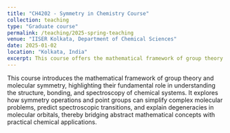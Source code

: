 ```yaml
---
title: "CH4202 - Symmetry in Chemistry Course"
collection: teaching
type: "Graduate course"
permalink: /teaching/2025-spring-teaching
venue: "IISER Kolkata, Department of Chemical Sciences"
date: 2025-01-02
location: "Kolkata, India"
excerpt: This course offers the mathematical framework of group theory and symmetry and its implications in the theoretical and physical understanding of chemical systems.
---
```


This course introduces the mathematical framework of group theory and molecular symmetry, highlighting their fundamental role in understanding the structure, bonding, and spectroscopy of chemical systems. It explores how symmetry operations and point groups can simplify complex molecular problems, predict spectroscopic transitions, and explain degeneracies in molecular orbitals, thereby bridging abstract mathematical concepts with practical chemical applications.
